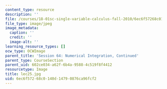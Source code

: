 ```yaml
---
content_type: resource
description: ''
file: /courses/18-01sc-single-variable-calculus-fall-2010/6ec6f57268c0140d14790876ca96fcf2_lec25.jpg
file_type: image/jpeg
image_metadata:
  caption: ''
  credit: ''
  image-alt: ''
learning_resource_types: []
ocw_type: OCWImage
parent_title: 'Session 64: Numerical Integration, Continued'
parent_type: CourseSection
parent_uid: 602ce034-a62f-6b4a-9588-4c519f8f4412
resourcetype: Image
title: lec25.jpg
uid: 6ec6f572-68c0-140d-1479-0876ca96fcf2
---
```

